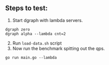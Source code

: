 ## Steps to test:

1. Start dgraph with lambda servers.
```
dgraph zero
dgraph alpha --lambda cnt=2
```

2. Run `load-data.sh` script
3. Now run the benchmark spitting out the qps.
```
go run main.go --lambda
```


